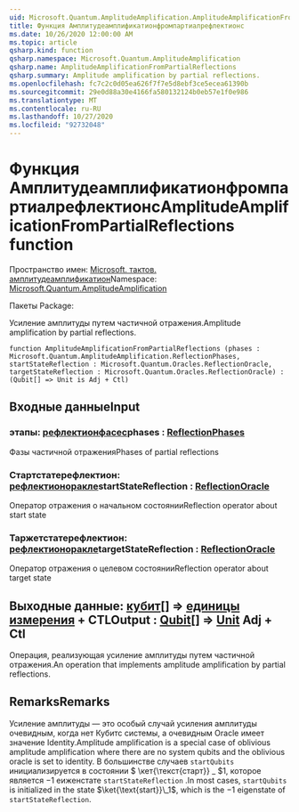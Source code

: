 ```yaml
---
uid: Microsoft.Quantum.AmplitudeAmplification.AmplitudeAmplificationFromPartialReflections
title: Функция Амплитудеамплификатионфромпартиалрефлектионс
ms.date: 10/26/2020 12:00:00 AM
ms.topic: article
qsharp.kind: function
qsharp.namespace: Microsoft.Quantum.AmplitudeAmplification
qsharp.name: AmplitudeAmplificationFromPartialReflections
qsharp.summary: Amplitude amplification by partial reflections.
ms.openlocfilehash: fc7c2c0d05ea626f7f7e5d8ebf3ce5ecea61390b
ms.sourcegitcommit: 29e0d88a30e4166fa580132124b0eb57e1f0e986
ms.translationtype: MT
ms.contentlocale: ru-RU
ms.lasthandoff: 10/27/2020
ms.locfileid: "92732048"
---
```

# <a name="amplitudeamplificationfrompartialreflections-function"></a><span data-ttu-id="912a0-102">Функция Амплитудеамплификатионфромпартиалрефлектионс</span><span class="sxs-lookup"><span data-stu-id="912a0-102">AmplitudeAmplificationFromPartialReflections function</span></span>

<span data-ttu-id="912a0-103">Пространство имен: [Microsoft. тактов. амплитудеамплификатион](xref:Microsoft.Quantum.AmplitudeAmplification)</span><span class="sxs-lookup"><span data-stu-id="912a0-103">Namespace: [Microsoft.Quantum.AmplitudeAmplification](xref:Microsoft.Quantum.AmplitudeAmplification)</span></span>

<span data-ttu-id="912a0-104">Пакеты [](https://nuget.org/packages/)</span><span class="sxs-lookup"><span data-stu-id="912a0-104">Package: [](https://nuget.org/packages/)</span></span>


<span data-ttu-id="912a0-105">Усиление амплитуды путем частичной отражения.</span><span class="sxs-lookup"><span data-stu-id="912a0-105">Amplitude amplification by partial reflections.</span></span>

```qsharp
function AmplitudeAmplificationFromPartialReflections (phases : Microsoft.Quantum.AmplitudeAmplification.ReflectionPhases, startStateReflection : Microsoft.Quantum.Oracles.ReflectionOracle, targetStateReflection : Microsoft.Quantum.Oracles.ReflectionOracle) : (Qubit[] => Unit is Adj + Ctl)
```


## <a name="input"></a><span data-ttu-id="912a0-106">Входные данные</span><span class="sxs-lookup"><span data-stu-id="912a0-106">Input</span></span>

### <a name="phases--reflectionphases"></a><span data-ttu-id="912a0-107">этапы: [рефлектионфасес](xref:Microsoft.Quantum.AmplitudeAmplification.ReflectionPhases)</span><span class="sxs-lookup"><span data-stu-id="912a0-107">phases : [ReflectionPhases](xref:Microsoft.Quantum.AmplitudeAmplification.ReflectionPhases)</span></span>

<span data-ttu-id="912a0-108">Фазы частичной отражения</span><span class="sxs-lookup"><span data-stu-id="912a0-108">Phases of partial reflections</span></span>


### <a name="startstatereflection--reflectionoracle"></a><span data-ttu-id="912a0-109">Стартстатерефлектион: [рефлектионоракле](xref:Microsoft.Quantum.Oracles.ReflectionOracle)</span><span class="sxs-lookup"><span data-stu-id="912a0-109">startStateReflection : [ReflectionOracle](xref:Microsoft.Quantum.Oracles.ReflectionOracle)</span></span>

<span data-ttu-id="912a0-110">Оператор отражения о начальном состоянии</span><span class="sxs-lookup"><span data-stu-id="912a0-110">Reflection operator about start state</span></span>


### <a name="targetstatereflection--reflectionoracle"></a><span data-ttu-id="912a0-111">Таржетстатерефлектион: [рефлектионоракле](xref:Microsoft.Quantum.Oracles.ReflectionOracle)</span><span class="sxs-lookup"><span data-stu-id="912a0-111">targetStateReflection : [ReflectionOracle](xref:Microsoft.Quantum.Oracles.ReflectionOracle)</span></span>

<span data-ttu-id="912a0-112">Оператор отражения о целевом состоянии</span><span class="sxs-lookup"><span data-stu-id="912a0-112">Reflection operator about target state</span></span>



## <a name="output--qubit--unit-adj--ctl"></a><span data-ttu-id="912a0-113">Выходные данные: [кубит](xref:microsoft.quantum.lang-ref.qubit)[] => [единицы измерения](xref:microsoft.quantum.lang-ref.unit) + CTL</span><span class="sxs-lookup"><span data-stu-id="912a0-113">Output : [Qubit](xref:microsoft.quantum.lang-ref.qubit)[] => [Unit](xref:microsoft.quantum.lang-ref.unit) Adj + Ctl</span></span>

<span data-ttu-id="912a0-114">Операция, реализующая усиление амплитуды путем частичной отражения.</span><span class="sxs-lookup"><span data-stu-id="912a0-114">An operation that implements amplitude amplification by partial reflections.</span></span>

## <a name="remarks"></a><span data-ttu-id="912a0-115">Remarks</span><span class="sxs-lookup"><span data-stu-id="912a0-115">Remarks</span></span>

<span data-ttu-id="912a0-116">Усиление амплитуды — это особый случай усиления амплитуды очевидным, когда нет Кубитс системы, а очевидным Oracle имеет значение Identity.</span><span class="sxs-lookup"><span data-stu-id="912a0-116">Amplitude amplification is a special case of oblivious amplitude amplification where there are no system qubits and the oblivious oracle is set to identity.</span></span>
<span data-ttu-id="912a0-117">В большинстве случаев `startQubits` инициализируется в состоянии $ \кет{\текст{старт}} \_ $1, которое является $-$1 еиженстате `startStateReflection` .</span><span class="sxs-lookup"><span data-stu-id="912a0-117">In most cases, `startQubits` is initialized in the state $\ket{\text{start}}\_1$, which is the $-1$ eigenstate of `startStateReflection`.</span></span>